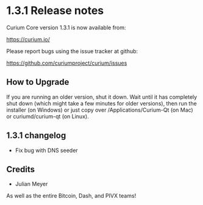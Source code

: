 1.3.1 Release notes
====================

Curium Core version 1.3.1 is now available from:

  https://curium.io/

Please report bugs using the issue tracker at github:

  https://github.com/curiumproject/curium/issues


How to Upgrade
--------------

If you are running an older version, shut it down. Wait until it has completely
shut down (which might take a few minutes for older versions), then run the
installer (on Windows) or just copy over /Applications/Curium-Qt (on Mac) or
curiumd/curium-qt (on Linux).


1.3.1 changelog
----------------

- Fix bug with DNS seeder


Credits
--------

- Julian Meyer

As well as the entire Bitcoin, Dash, and PIVX teams!